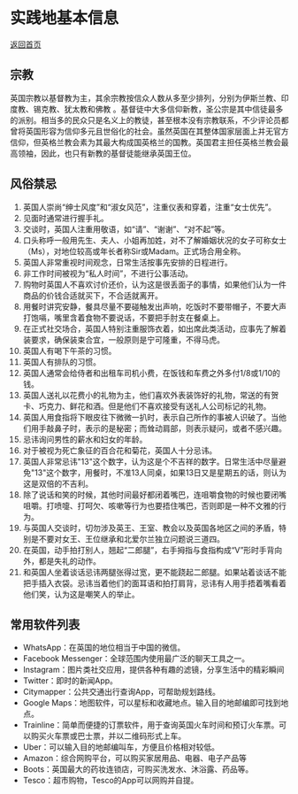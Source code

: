 # 实践地基本信息
[返回首页](README)

## 宗教
英国宗教以基督教为主，其余宗教按信众人数从多至少排列，分别为伊斯兰教、印度教、锡克教、犹太教和佛教 。基督徒中大多信仰新教，圣公宗是其中信徒最多的派别。相当多的民众只是名义上的教徒，甚至根本没有宗教联系，不少评论员都曾将英国形容为信仰多元且世俗化的社会。虽然英国在其整体国家层面上并无官方信仰，但英格兰教会素为其最大构成国英格兰的国教。英国君主担任英格兰教会最高领袖，因此，也只有新教的基督徒能继承英国王位。
## 风俗禁忌
1.	英国人崇尚“绅士风度”和“淑女风范”，注重仪表和穿着，注重“女士优先”。
2.	见面时通常进行握手礼。 
3.	交谈时，英国人注重用敬语，如“请”、“谢谢”、“对不起”等。
4.	口头称呼一般用先生、夫人、小姐再加姓，对不了解婚姻状况的女子可称女士（Ms），对地位较高或年长者称Sir或Madam。正式场合用全称。
5.	英国人非常重视时间观念，日常生活按事先安排的日程进行。
6.	非工作时间被视为“私人时间”，不进行公事活动。
7.	购物时英国人不喜欢讨价还价，认为这是很丢面子的事情，如果他们认为一件商品的价钱合适就买下，不合适就离开。
8.	用餐时讲究安静，餐具尽量不要碰触发出声响，吃饭时不要带帽子，不要大声打饱嗝，嘴里含着食物不要说话，不要把手肘支在餐桌上。
9.	在正式社交场合，英国人特别注重服饰衣着，如出席此类活动，应事先了解着装要求，确保装束合宜，一般原则是宁可隆重，不得马虎。
10.	英国人有喝下午茶的习惯。
11.	英国人有排队的习惯。
12.	英国人通常会给侍者和出租车司机小费，在饭钱和车费之外多付1/8或1/10的钱。
13.	英国人送礼以花费小的礼物为主，他们喜欢外表装饰好的礼物，常送的有贺卡、巧克力、鲜花和酒。但是他们不喜欢接受有送礼人公司标记的礼物。
14.	英国人用食指将下眼皮往下微微一扒时，表示自己所作的事被人识破了。当他们用手敲鼻子时，表示的是秘密；而耸动肩部，则表示疑问，或者不感兴趣。
15.	忌讳询问男性的薪水和妇女的年龄。
16.	对于被视为死亡象征的百合花和菊花，英国人十分忌讳。
17.	英国人非常忌讳"13"这个数字，认为这是个不吉祥的数字。日常生活中尽量避免"13"这个数字，用餐时，不准13人同桌，如果13日又是星期五的话，则认为这是双倍的不吉利。
18.	除了说话和笑的时候，其他时间最好都闭着嘴巴，连咀嚼食物的时候也要闭嘴咀嚼。打喷嚏、打呵欠、咳嗽等行为也要捂住嘴巴，否则即是一种不文雅的行为。
19.	与英国人交谈时，切勿涉及英王、王室、教会以及英国各地区之间的矛盾，特别是不要对女王、王位继承和北爱尔兰独立问题说三道四。
20.	在英国，动手拍打别人，翘起“二郎腿”，右手拇指与食指构成“V”形时手背向外，都是失礼的动作。
21.	和英国人坐着谈话忌讳两腿张得过宽，更不能跷起二郎腿。如果站着谈话不能把手插入衣袋。忌讳当着他们的面耳语和拍打肩背，忌讳有人用手捂着嘴看着他们笑，认为这是嘲笑人的举止。
## 常用软件列表
- WhatsApp：在英国的地位相当于中国的微信。  
- Facebook Messenger：全球范围内使用最广泛的聊天工具之一。  
- Instagram：图片类社交应用，提供各种有趣的滤镜，分享生活中的精彩瞬间  
- Twitter：即时的新闻App。  
- Citymapper：公共交通出行查询App，可帮助规划路线。  
- Google Maps：地图软件，可以星标和收藏地点。输入目的地邮编即可找到地点。  
- Trainline：简单而便捷的订票软件，用于查询英国火车时间和预订火车票。可以购买火车票或巴士票，并以二维码形式上车。  
- Uber：可以输入目的地邮编叫车，方便且价格相对较低。  
- Amazon：综合网购平台，可以购买家居用品、电器、电子产品等  
- Boots：英国最大的药妆连锁店，可购买洗发水、沐浴露、药品等。  
- Tesco：超市购物，Tesco的App可以网购并自提。